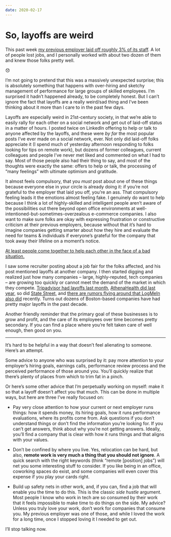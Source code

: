 ```yaml
---
date: 2020-02-17
---
```


# So, layoffs are weird
<p>This past week <a href="https://www.boston.com/news/business/2020/02/13/wayfair-layoffs">my previous employer laid off roughly 3% of its staff</a>. A lot of people lost jobs, and I personally worked with about two dozen of them and knew those folks pretty well.</p><p>😞</p><p>I’m not going to pretend that this was a massively unexpected surprise; this is absolutely something that happens with over-hiring and sketchy management of performance for large groups of skilled employees. I’m surprised it hadn’t happened already, to be completely honest. But I can’t ignore the fact that layoffs are a really weird/sad thing and I’ve been thinking about it more than I care to in the past few days.</p><p>Layoffs are especially weird in 21st-century society, in that we’re able to easily rally for each other on a social network and get out of laid-off status in a matter of hours. I posted twice on LinkedIn offering to help or talk to anyone affected by the layoffs, and these were <em>by far</em> the most popular posts I’ve ever made on a social network, ever. Not only did laid-off folks appreciate it (I spend much of yesterday afternoon responding to folks looking for tips on remote work), but dozens of former colleagues, current colleagues and people I’ve never met liked and commented on what I had to say. Most of those people also had their thing to say, and most of the thoughts were exactly the same: offers to help or talk, the processing of “many feelings” with ultimate optimism and gratitude.</p><p>It almost feels compulsory, that you <em>must</em> post about one of these things because everyone else in your circle is already doing it: if you’re not grateful to the employer that laid you off, you’re an ass. That compulsory feeling leads it the emotions almost feeling fake. I genuinely do want to help because I think a lot of highly-skilled and intelligent people aren’t aware of the possibilities out there beyond open office environments at well-intentioned-but-sometimes-overzealous e-commerce companies. I also want to make sure folks are okay with expressing frustration or constructive criticism at their previous employers, because without that it’s hard to imagine companies getting smarter about how they hire and evaluate the need for teams &amp; individuals if everyone’s grateful for the company that took away their lifeline on a moment’s notice.</p><p><a href="https://www.bostonglobe.com/2020/02/13/business/these-people-will-have-jobs-two-weeks-if-they-want-them/">At least people come together to help each other in the face of a bad situation.</a></p><p>I saw some recruiter posting about a job fair for the folks affected, and his post mentioned layoffs at another company. I then started digging and realized just how many companies – large, highly-reputed, tech companies – are growing too quickly or cannot meet the demand of the market in which they compete. <a href="https://patch.com/massachusetts/needham/tripadvisor-layoff-200-workers">Tripadvisor had layoffs last month</a>, <a href="https://www.bizjournals.com/boston/news/2019/04/23/more-layoffs-at-athenahealth.html">AthenaHealth did last year</a>, so did <a href="https://www.bizjournals.com/boston/news/2019/01/18/state-street-to-lay-off-1-500-in-turn-toward.html">State Street</a>, and <a href="https://www.reddit.com/r/logmein/comments/f2j390/annual_layoffs/">there are rumors flying around that LogMeIn also did</a> recently. Turns out dozens of Boston-based companies have had pretty major layoffs in the past decade.</p><p>Another friendly reminder that the primary goal of these businesses is to grow and profit, and the care of its employees over time becomes pretty secondary. If you can find a place where you’re felt taken care of well enough, then good on you.</p><div><hr></div><p>It’s hard to be helpful in a way that doesn’t feel alienating to someone. Here’s an attempt.</p><p>Some advice to anyone who was surprised by it: pay more attention to your employer’s hiring goals, earnings calls, performance review process and the perceived performance of those around you. You’ll quickly realize that there’s plenty of places from which to trim fat in a pinch.</p><p>Or here’s some other advice that I’m perpetually working on myself: make it so that a layoff doesn’t affect you that much. This can be done in multiple ways, but here are three I’ve really focused on:</p><ul><li><p>Pay very close attention to how your current or next employer runs things: how it spends money, its hiring goals, how it runs performance evaluations, where its profits come from. Ask questions if you don’t understand things or don’t find the information you’re looking for. If you can’t get answers, think about why you’re not getting answers. Ideally, you’ll find a company that is clear with how it runs things and that aligns with your values.</p></li><li><p>Don’t be confined by where you live. Yes, relocation can be hard, but also, <strong>remote work is very much a thing that you should not ignore</strong>. A quick search with the right keywords (think “remote [position] jobs”) will net you some interesting stuff to consider. If you like being in an office, coworking spaces do exist, and some companies will even cover this expense if you play your cards right.</p></li><li><p>Build up safety nets in other work, and, if you can, find a job that will enable you the time to do this. This is the classic <em>side hustle</em> argument. Most people I know who work in tech are so consumed by their work that it feels impossible to make time to do things on the side. My advice? Unless you truly love your work, don’t work for companies that consume you. My previous employer was one of those, and while I loved the work for a long time, once I stopped loving it I needed to get out.</p></li></ul><p>I’ll stop talking now.</p>